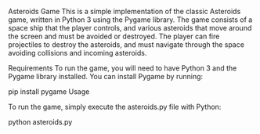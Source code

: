 Asteroids Game
This is a simple implementation of the classic Asteroids game, written in Python 3 using the Pygame library. The game consists of a space ship that the player controls, and various asteroids that move around the screen and must be avoided or destroyed. The player can fire projectiles to destroy the asteroids, and must navigate through the space avoiding collisions and incoming asteroids.

Requirements
To run the game, you will need to have Python 3 and the Pygame library installed. You can install Pygame by running:

pip install pygame
Usage

To run the game, simply execute the asteroids.py file with Python:

python asteroids.py
